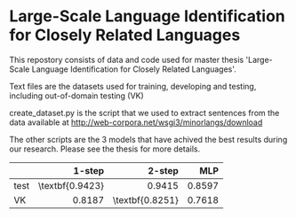 # Large-Scale Language Identification for Closely Related Languages

This repostory consists of data and code used for master thesis 'Large-Scale Language Identification for Closely Related Languages'.

Text files are the datasets used for training, developing and testing, including out-of-domain testing (VK)

create_dataset.py is the script that we used to extract sentences from the data available at http://web-corpora.net/wsgi3/minorlangs/download

The other scripts are the 3 models that have achived the best results during our research. Please see the thesis for more details.

|      |          1-step |          2-step |    MLP |
|------|----------------:|----------------:|-------:|
| test | \textbf{0.9423} |          0.9415 | 0.8597 |
| VK   |          0.8187 | \textbf{0.8251} | 0.7618 |
